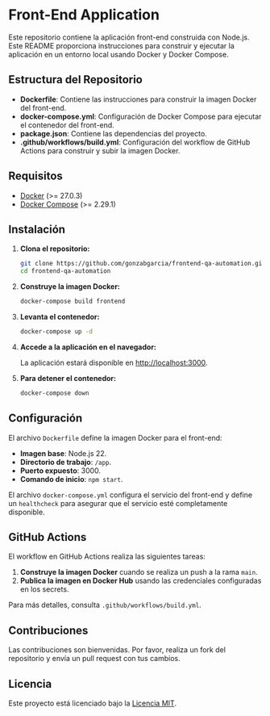 # Front-End Application

Este repositorio contiene la aplicación front-end construida con Node.js. Este README proporciona instrucciones para construir y ejecutar la aplicación en un entorno local usando Docker y Docker Compose.

## Estructura del Repositorio

- **Dockerfile**: Contiene las instrucciones para construir la imagen Docker del front-end.
- **docker-compose.yml**: Configuración de Docker Compose para ejecutar el contenedor del front-end.
- **package.json**: Contiene las dependencias del proyecto.
- **.github/workflows/build.yml**: Configuración del workflow de GitHub Actions para construir y subir la imagen Docker.

## Requisitos

- [Docker](https://www.docker.com/products/docker-desktop) (>= 27.0.3)
- [Docker Compose](https://docs.docker.com/compose/install/) (>= 2.29.1)

## Instalación

1. **Clona el repositorio:**

    ```bash
    git clone https://github.com/gonzabgarcia/frontend-qa-automation.git
    cd frontend-qa-automation
    ```

2. **Construye la imagen Docker:**

    ```bash
    docker-compose build frontend
    ```

3. **Levanta el contenedor:**

    ```bash
    docker-compose up -d
    ```

4. **Accede a la aplicación en el navegador:**

    La aplicación estará disponible en [http://localhost:3000](http://localhost:3000).

5. **Para detener el contenedor:**

    ```bash
    docker-compose down
    ```

## Configuración

El archivo `Dockerfile` define la imagen Docker para el front-end:

- **Imagen base**: Node.js 22.
- **Directorio de trabajo**: `/app`.
- **Puerto expuesto**: 3000.
- **Comando de inicio**: `npm start`.

El archivo `docker-compose.yml` configura el servicio del front-end y define un `healthcheck` para asegurar que el servicio esté completamente disponible.

## GitHub Actions

El workflow en GitHub Actions realiza las siguientes tareas:

1. **Construye la imagen Docker** cuando se realiza un push a la rama `main`.
2. **Publica la imagen en Docker Hub** usando las credenciales configuradas en los secrets.

Para más detalles, consulta `.github/workflows/build.yml`.

## Contribuciones

Las contribuciones son bienvenidas. Por favor, realiza un fork del repositorio y envía un pull request con tus cambios.

## Licencia

Este proyecto está licenciado bajo la [Licencia MIT](LICENSE).
